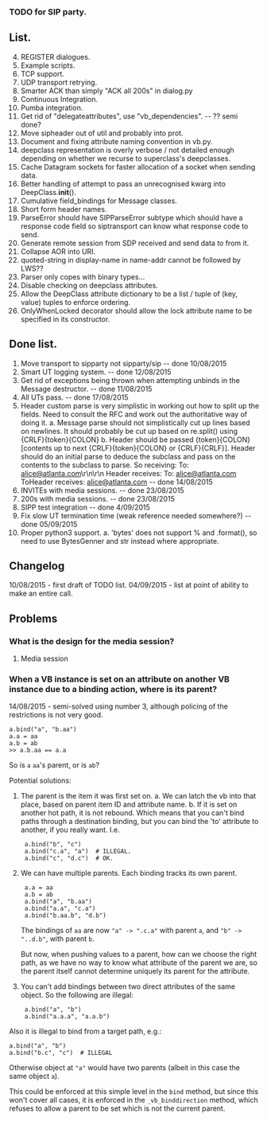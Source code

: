 ### TODO for SIP party. ###

## List. ##

4. REGISTER dialogues.
5. Example scripts.
6. TCP support. 
8. UDP transport retrying. 
9. Smarter ACK than simply "ACK all 200s" in dialog.py
9. Continuous Integration.
10. Pumba integration.
10. Get rid of "delegateattributes", use "vb_dependencies". -- ?? semi done?
12. Move sipheader out of util and probably into prot.
15. Document and fixing attribute naming convention in vb.py.
16. deepclass representation is overly verbose / not detailed enough depending on whether we recurse to superclass's deepclasses.
17. Cache Datagram sockets for faster allocation of a socket when sending data.
18. Better handling of attempt to pass an unrecognised kwarg into DeepClass.__init__().
19. Cumulative field_bindings for Message classes.
20. Short form header names.
21. ParseError should have SIPParseError subtype which should have a response code field so siptransport can know what response code to send.
23. Generate remote session from SDP received and send data to from it.
24. Collapse AOR into URI.
25. quoted-string in display-name in name-addr cannot be followed by LWS??
26. Parser only copes with binary types...
27. Disable checking on deepclass attributes.
28. Allow the DeepClass attribute dictionary to be a list / tuple of (key, value) tuples to enforce ordering.
29. OnlyWhenLocked decorator should allow the lock attribute name to be specified in its constructor.

## Done list. ##

1. Move transport to sipparty not sipparty/sip -- done 10/08/2015
2. Smart UT logging system. -- done 12/08/2015
3. Get rid of exceptions being thrown  when attempting unbinds in the Message destructor. -- done 11/08/2015
4. All UTs pass. -- done 17/08/2015
5. Header custom parse is very simplistic in working out how to split up the fields. Need to consult the RFC and work out the authoritative way of doing it.
    a. Message parse should not simplistically cut up lines based on newlines. It should probably be cut up based on re.split() using {CRLF}{token}{COLON}
    b. Header should be passed {token}{COLON}[contents up to next {CRLF}{token}{COLON} or {CRLF}{CRLF}]. Header should do an initial parse to deduce the subclass and pass on the contents to the subclass to parse. So receiving:
    To: alice@atlanta.com\r\n\r\n
    Header receives:
    To: alice@atlanta.com
    ToHeader receives:
     alice@atlanta.com
   -- done 14/08/2015
6. INVITEs with media sessions. -- done 23/08/2015
7. 200s with media sessions. -- done 23/08/2015
8. SIPP test integration -- done 4/09/2015
9. Fix slow UT termination time (weak reference needed somewhere?) -- done 05/09/2015
10. Proper python3 support.
    a. 'bytes' does not support % and .format(), so need to use BytesGenner and str instead where appropriate.

## Changelog ##

10/08/2015 - first draft of TODO list.
04/09/2015 - list at point of ability to make an entire call.

## Problems ##

### What is the design for the media session?  ###

1. Media session 

### When a VB instance is set on an attribute on another VB instance due to a binding action, where is its parent? ###

14/08/2015 - semi-solved using number 3, although policing of the restrictions is not very good.

    a.bind("a", "b.aa")
    a.a = aa
    a.b = ab
    >> a.b.aa == a.a

So is `a` `aa`'s parent, or is `ab`?

Potential solutions:

1. The parent is the item it was first set on.
    a. We can latch the vb into that place, based on parent item ID and attribute name.
    b. If it is set on another hot path, it is not rebound. Which means that you can't bind paths through a destination binding, but you can bind the 'to' attribute to another, if you really want. I.e.

        a.bind("b", "c")
        a.bind("c.a", "a")  # ILLEGAL.
        a.bind("c", "d.c")  # OK.

2. We can have multiple parents. Each binding tracks its own parent.

        a.a = aa
        a.b = ab
        a.bind("a", "b.aa")
        a.bind("a.a", "c.a")
        a.bind("b.aa.b", "d.b")

    The bindings of `aa` are now `"a" -> ".c.a"` with parent `a`, and `"b" -> "..d.b"`, with parent `b`.

    But now, when pushing values to a parent, how can we choose the right path, as we have no way to know what attribute of the parent we are, so the parent itself cannot determine uniquely its parent for the attribute.

3. You can't add bindings between two direct attributes of the same object. So the following are illegal:
    
        a.bind("a", "b")
        a.bind("a.a.a", "a.a.b")

Also it is illegal to bind from a target path, e.g.:

    a.bind("a", "b")
    a.bind("b.c", "c")  # ILLEGAL

Otherwise object at `"a"` would have two parents (albeit in this case the same object `a`).

This could be enforced at this simple level in the `bind` method, but since this won't cover all cases, it is enforced in the `_vb_binddirection` method, which refuses to allow a parent to be set which is not the current parent.

